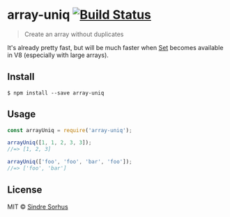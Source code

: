 # array-uniq [![Build Status](https://travis-ci.org/sindresorhus/array-uniq.svg?branch=master)](https://travis-ci.org/sindresorhus/array-uniq)

> Create an array without duplicates

It's already pretty fast, but will be much faster when [Set](https://developer.mozilla.org/en-US/docs/Web/JavaScript/Reference/Global_Objects/Set) becomes available in V8 (especially with large arrays).


## Install

```
$ npm install --save array-uniq
```


## Usage

```js
const arrayUniq = require('array-uniq');

arrayUniq([1, 1, 2, 3, 3]);
//=> [1, 2, 3]

arrayUniq(['foo', 'foo', 'bar', 'foo']);
//=> ['foo', 'bar']
```


## License

MIT © [Sindre Sorhus](https://sindresorhus.com)
